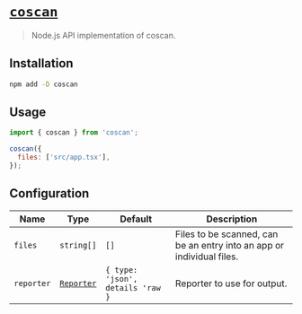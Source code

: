 # [`coscan`](https://www.npmjs.com/package/coscan)

> Node.js API implementation of coscan.

## Installation

```sh
npm add -D coscan
```

## Usage

```js
import { coscan } from 'coscan';

coscan({
  files: ['src/app.tsx'],
});
```

## Configuration

| Name       | Type                   | Default                          | Description                                                           |
| ---------- | ---------------------- | -------------------------------- | --------------------------------------------------------------------- |
| `files`    | `string[]`             | `[]`                             | Files to be scanned, can be an entry into an app or individual files. |
| `reporter` | [`Reporter`][Reporter] | `{ type: 'json', details 'raw }` | Reporter to use for output.                                           |

[Reporter]: ./src/entities/coscan.ts#L4
